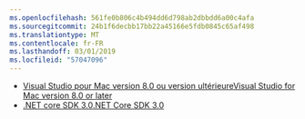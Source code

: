 ```yaml
---
ms.openlocfilehash: 561fe0b806c4b494dd6d798ab2dbbdd6a00c4afa
ms.sourcegitcommit: 24b1f6decbb17bb22a45166e5fdb0845c65af498
ms.translationtype: MT
ms.contentlocale: fr-FR
ms.lasthandoff: 03/01/2019
ms.locfileid: "57047096"
---
```

* [<span data-ttu-id="5a572-101">Visual Studio pour Mac version 8.0 ou version ultérieure</span><span class="sxs-lookup"><span data-stu-id="5a572-101">Visual Studio for Mac version 8.0 or later</span></span>](https://visualstudio.microsoft.com/vs/mac/)
* [<span data-ttu-id="5a572-102">.NET core SDK 3.0</span><span class="sxs-lookup"><span data-stu-id="5a572-102">.NET Core SDK 3.0</span></span>](https://dotnet.microsoft.com/download/dotnet-core/3.0)
